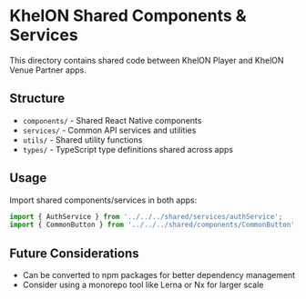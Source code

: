 # KhelON Shared Components & Services

This directory contains shared code between KhelON Player and KhelON Venue Partner apps.

## Structure

- `components/` - Shared React Native components
- `services/` - Common API services and utilities
- `utils/` - Shared utility functions
- `types/` - TypeScript type definitions shared across apps

## Usage

Import shared components/services in both apps:
```typescript
import { AuthService } from '../../../shared/services/authService';
import { CommonButton } from '../../../shared/components/CommonButton';
```

## Future Considerations

- Can be converted to npm packages for better dependency management
- Consider using a monorepo tool like Lerna or Nx for larger scale